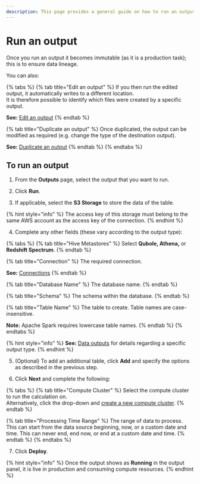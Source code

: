 ```yaml
---
description: This page provides a general guide on how to run an output in Upsolver.
---
```


# Run an output

Once you run an output it becomes immutable \(as it is a production task\); this is to ensure data lineage.

You can also:

{% tabs %}
{% tab title="Edit an output" %}
If you then run the edited output, it automatically writes to a different location.   
It is therefore possible to identify which files were created by a specific output.

**See:** [Edit an output](editing-an-output.md)
{% endtab %}

{% tab title="Duplicate an output" %}
Once duplicated, the output can be modified as required \(e.g. change the type of the destination output\).

**See:** [Duplicate an output](duplicating-an-output.md)
{% endtab %}
{% endtabs %}

## To run an output

1. From the **Outputs** page, select the output that you want to run.

2. Click **Run**.

3. If applicable, select the **S3 Storage** to store the data of the table. 

{% hint style="info" %}
The access key of this storage must belong to the same AWS account as the access key of the connection.
{% endhint %}

4. Complete any other fields \(these vary according to the output type\):

{% tabs %}
{% tab title="Hive Metastores" %}
Select **Qubole, Athena,** or **Redshift Spectrum**.
{% endtab %}

{% tab title="Connection" %}
The required connection.

**See:** [Connections](../../administration/connections/)
{% endtab %}

{% tab title="Database Name" %}
The database name.
{% endtab %}

{% tab title="Schema" %}
The schema within the database.
{% endtab %}

{% tab title="Table Name" %}
The table to create. Table names are case-insensitive.

**Note:** Apache Spark requires lowercase table names.
{% endtab %}
{% endtabs %}

{% hint style="info" %}
**See:** [Data outputs](../data-outputs/) for details regarding a specific output type.
{% endhint %}

5. \(Optional\) To add an additional table, click **Add** and specify the options as described in the previous step.

6. Click **Next** and complete the following:

{% tabs %}
{% tab title="Compute Cluster" %}
Select the compute cluster to run the calculation on.  
Alternatively, click the drop-down and [create a new compute cluster](../../administration/managing-clusters/#adding-a-compute-cluster).
{% endtab %}

{% tab title="Processing Time Range" %}
The range of data to process.   
This can start from the data source beginning, now, or a custom date and time. This can never end, end now, or end at a custom date and time.
{% endtab %}
{% endtabs %}

7. Click **Deploy**. 

{% hint style="info" %}
Once the output shows as **Running** in the output panel, it is live in production and consuming compute resources.
{% endhint %}

